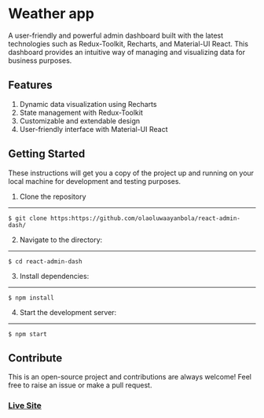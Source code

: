 # Weather app #
<p>
  A user-friendly and powerful admin dashboard built with the latest technologies such as Redux-Toolkit, Recharts, and Material-UI React. This dashboard provides an     intuitive way of managing and visualizing data for business purposes.
</p>

## Features ##
<ol>
  <li>Dynamic data visualization using Recharts</li>
  <li>State management with Redux-Toolkit</li>
  <li>Customizable and extendable design</li>
  <li>User-friendly interface with Material-UI React</li>
</ol>

## Getting Started ##
<p>
  These instructions will get you a copy of the project up and running on your local machine for development and testing purposes.
</p>

1. Clone the repository
---------------------
```
$ git clone https:https://github.com/olaoluwaayanbola/react-admin-dash/
```
2. Navigate to the directory:
---------------------
```
$ cd react-admin-dash
```
3. Install dependencies:
---------------------
```
$ npm install
 ```
4. Start the development server:
---------------------
```
$ npm start
 ```
 
## Contribute ##
This is an open-source project and contributions are always welcome! Feel free to raise an issue or make a pull request.

### [Live Site](https://https://react-admin-fxx.netlify.app)
